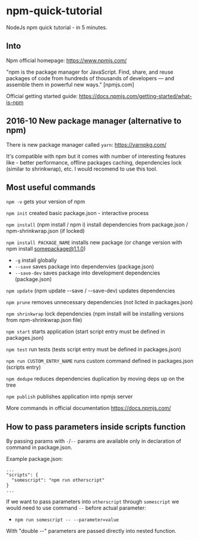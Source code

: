 # npm-quick-tutorial
NodeJs npm quick tutorial - in 5 minutes.

## Into
Npm official homepage: https://www.npmjs.com/

"npm is the package manager for JavaScript. Find, share, and reuse packages of code from hundreds of thousands of developers — and assemble them in powerful new ways." [npmjs.com]

Official getting started guide: https://docs.npmjs.com/getting-started/what-is-npm

## 2016-10 New package manager (alternative to npm)

There is new package manager called `yarn`: https://yarnpkg.com/

It's compatible with npm but it comes with number of interesting features like - better performance, offline packages caching, dependencies lock (similar to shrinkwrap), etc. I would recomend to use this tool.

## Most useful commands

`npm -v` gets your version of npm

`npm init` created basic package.json - interactive process

`npm install` (npm install / npm i) install dependencies from package.json / npm-shrinkwrap.json (if locked)

`npm install PACKAGE_NAME` installs new package (or change version with npm install somepackage@1.1.0)
* `-g` install globally
* `--save` saves package into dependenvies (package.json)
* `--save-dev`  saves package into development dependencies (package.json)

`npm update` (npm update --save / --save-dev) updates dependencies

`npm prune` removes unnecessary dependencies (not licted in packages.json)

`npm shrinkwrap` lock dependencies (npm install will be installing versions from npm-shrinkwrap.json file)

`npm start` starts application (start script entry must be defined in packages.json)

`npm test` run tests (tests script entry must be defined in packages.json)

`npm run CUSTOM_ENTRY_NAME` runs custom command defined in packages.json (scripts entry)

`npm dedupe` reduces dependencies duplication by moving deps up on the tree

`npm publish` publishes application into npmjs server

More commands in official documentation https://docs.npmjs.com/

## How to pass parameters inside scripts function

By passing params with `-`/`--` params are available only in declaration of command in package.json.

Example package.json:
```
...
"scripts": {
  "somescript": "npm run otherscript"
}
...
```

If we want to pass parameters into `otherscript` through `somescript` we would need to use command `--` before actual parameter:

* `npm run somescript -- --parameter=value`

With "double --" parameters are passed directly into nested function.
